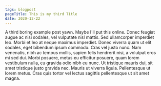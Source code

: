 ```yaml
---
tags: blogpost
pageTitle: This is my third Title
date: 2020-12-22
---
```


A third boring example post yawn. Maybe I'll put this online. Donec feugiat augue ac nisi sodales, vel vulputate nisl mattis. Sed ullamcorper imperdiet leo. Morbi et leo at neque maximus imperdiet. Donec viverra quam ut elit sodales, eget bibendum ipsum commodo. Cras vel justo nunc. Nam venenatis, nibh ac tempus mollis, sapien felis hendrerit nisi, a volutpat eros mi sed dui. Morbi posuere, metus eu efficitur posuere, quam lorem vestibulum nulla, eu gravida odio nibh eu nunc. Ut tristique mauris dui, sit amet tristique justo gravida nec. Mauris ut viverra ligula. Pellentesque ut lorem metus. Cras quis tortor vel lectus sagittis pellentesque ut sit amet magna.
